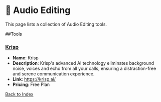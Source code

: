 # 📣 Audio Editing 

This page lists a collection of Audio Editing tools.

##Tools

### [Krisp](https://https://krisp.ai/)
- **Name**: Krisp
- **Description**: Krisp's advanced AI technology eliminates background noise, voices and echo from all your calls, ensuring a distraction-free and serene communication experience.
- **Link**: https://krisp.ai/
- **Pricing**: Free Plan 


[Back to Index](README.MD)